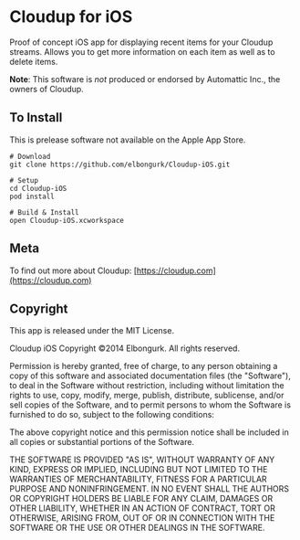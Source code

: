 # Cloudup for iOS

Proof of concept iOS app for displaying recent items for your Cloudup streams. Allows you to get more information on each item as well as to delete items.

__Note__: This software is *not* produced or endorsed by Automattic Inc., the owners of Cloudup.

## To Install

This is prelease software not available on the Apple App Store.

    # Download
    git clone https://github.com/elbongurk/Cloudup-iOS.git

    # Setup
    cd Cloudup-iOS
    pod install

    # Build & Install
    open Cloudup-iOS.xcworkspace

## Meta

To find out more about Cloudup: [https://cloudup.com](https://cloudup.com)

## Copyright

This app is released under the MIT License.

Cloudup iOS Copyright ©2014 Elbongurk. All rights reserved.

Permission is hereby granted, free of charge, to any person obtaining a copy of this software and associated documentation files (the "Software"), to deal in the Software without restriction, including without limitation the rights to use, copy, modify, merge, publish, distribute, sublicense, and/or sell copies of the Software, and to permit persons to whom the Software is furnished to do so, subject to the following conditions:

The above copyright notice and this permission notice shall be included in all copies or substantial portions of the Software.

THE SOFTWARE IS PROVIDED "AS IS", WITHOUT WARRANTY OF ANY KIND, EXPRESS OR IMPLIED, INCLUDING BUT NOT LIMITED TO THE WARRANTIES OF MERCHANTABILITY, FITNESS FOR A PARTICULAR PURPOSE AND NONINFRINGEMENT. IN NO EVENT SHALL THE AUTHORS OR COPYRIGHT HOLDERS BE LIABLE FOR ANY CLAIM, DAMAGES OR OTHER LIABILITY, WHETHER IN AN ACTION OF CONTRACT, TORT OR OTHERWISE, ARISING FROM, OUT OF OR IN CONNECTION WITH THE SOFTWARE OR THE USE OR OTHER DEALINGS IN THE SOFTWARE.

